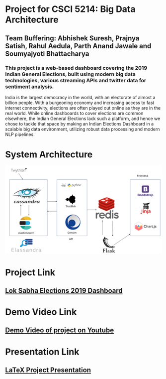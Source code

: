 # Project for CSCI 5214: Big Data Architecture

## Team Buffering: Abhishek Suresh, Prajnya Satish, Rahul Aedula, Parth Anand Jawale and Soumyajyoti Bhattacharya

### This project is a web-based dashboard covering the 2019 Indian General Elections, built using modern big data technologies, various streaming APIs and twitter data for sentiment analysis.


India is the largest democracy in the world, with an electorate of almost a billion people. With a burgeoning economy and increasing access to fast internet connectivity, elections are often played out online as they are in the real world. While online dashboards to cover elections are common elsewhere, the Indian General Elections lack such a platform, and hence we chose to tackle that space by making an Indian Elections Dashboard in a scalable big data environment, utilizing robust data processing and modern NLP pipelines.


# System Architecture

![System Architecture](/to_present/arch2/Slide1.PNG)



# Project Link

## [Lok Sabha Elections 2019 Dashboard](http://34.74.129.64:5000)

# Demo Video Link

## [Demo Video of project on Youtube](https://youtu.be/qTpirZuHq1k)

# Presentation Link

## [LaTeX Project Presentation](https://drive.google.com/open?id=1qQyRfNh-H9hprat5G03jOjyNN95JQkzB)


